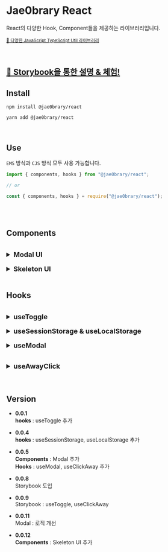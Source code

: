 # Jae0brary React

React의 다양한 Hook, Component들을 제공하는 라이브러리입니다.<br>

<small>[🔗 다양한 JavaScript TypeScript Util 라이브러리](https://www.npmjs.com/package/@jae0brary/utils)</small>

<br>

## [📕 Storybook을 통한 설명 & 체험!](https://66531eb0404c060e28909c53-nicxjyuufq.chromatic.com/)

## Install

```
npm install @jae0brary/react

yarn add @jae0brary/react
```

<br>

## Use

`EMS` 방식과 `CJS` 방식 모두 사용 가능합니다.

```jsx
import { components, hooks } from "@jae0brary/react";

// or

const { components, hooks } = require("@jae0brary/react");
```

<br>

<br>

## Components

<br>

<!---------------------------------------- Modal UI ---------------------------------------------->

<details>
  <summary style="font-size:18px"><b>Modal UI</b></summary>
 <hr>
 <br>

Modal UI를 편하게 사용할 수 있도록 구현한 Modal Component입니다.<br>
기본적으로 `AwayClick`, `Escape key`를 이용한 Modal 닫기 기능을 제공합니다.<br>
( 해당 기능은 Option을 통해 off 할 수 있습니다. )

### use

[📕 Modal - Storybook 설명서 & 체험](https://66531eb0404c060e28909c53-kmxywolvcl.chromatic.com/?path=/docs/components-modal--docs)<br>

Modal은 `useModal hook`과 함께 사용하여 useModal 내부의 값을 Modal에 전달하여 사용할 수 있습니다.<br>

- **isShow Props**에 useModal hook 내부 isShow를 전달합니다.
- **onClose Props**에 useModal hook 내부 handleCloseModal 전달합니다.

<br>

`handleShowModal`를 호출하여 Modal을 나타낼 수 있습니다.

<br>

```tsx
import { Modal, useModal } from "@jae0brary/react";

const {
  isShow, // Modal Component의 isShow Prop에 전달합니다.
  handleShowModal, // Modal을 활성화시킬 때 호출합니다.
  handleCloseModal // Modal Component의 onClose Prop에 전달합니다.
} = useModal();

return (
  <Modal
    isShow={isShow}
    onClose={handleCloseModal}

    // Optional
    hideCloseIcon={false}
    disableAwayClick={false}
    backgroundStyle={/* CSS style */}
    modalStyle={/* CSS style */}
    zIndex={500}
  >

    /* children */

  </Modal>
)
```

### Props

- **isShow**<br>
  useModal의 `isShow` 값을 전달받습니다.

- **onClose**<br>
  useModal의 `handleCloseModal` 메서드를 전달받습니다.

- **hideCloseIcon ( optional )**<br>
  true 전달 시 기본 스타일 `Close Icon`을 비활성화합니다.

- **disableAwayClick ( optional )**<br>
  true 전달 시 `Away Click`을 통한 Modal close 기능을 비활성화합니다.

- **backgroundStyle ( optional )**<br>
  Modal의 background의 스타일을 변경하기 위해 `CSS style` 값을 전달받습니다.

- **modalStyle ( optional )**<br>
  Modal의 스타일을 변경하기 위해 `CSS style` 값을 전달받습니다.

- **zIndex ( optional )**<br>
  필요한 경우 Modal의 `z-index` 값을 제어하기 위해 사용할 수 있습니다.

### type

- **isShow** : `boolean`
- **onClose** : `() => void`

<br>

- **hideCloseIcon ( optional )** : `boolean`
- **disableAwayClick ( optional )** : `boolean`
- **backgroundStyle ( optional )** : `CSSProperties`
- **modalStyle ( optional )** : `CSSProperties`
- **zIndex ( optional )** : `number`

 <hr>
</details>

<br>

<!---------------------------------------- Skeleton ---------------------------------------------->

<details>
  <summary style="font-size:18px"><b>Skeleton UI</b></summary>
 <hr>
 <br>

Skeleton UI를 편하게 만들어 사용할 수 있도록 구현한 Skeleton Component입니다.<br>
기본적으로 `width`, `height`값을 전달해 원하는 크기의 Skeleton을 만들 수 있습니다.<br>
( `radius`값을 전달해 radius를 수정할 수 있습니다. )

### use

[📕 Skeleton - Storybook 설명서 & 체험](https://66531eb0404c060e28909c53-kmxywolvcl.chromatic.com/?path=/docs/components-skeleton--docs)<br>

- **width Props**에 `string` | `number`를 전달해 너비를 지정합니다.
- **height Props**에 `string` | `number`를 전달해 높이를 지정합니다.

<br>

```tsx
import { Skeleton } from "@jae0brary/react";

return (
  <Modal
    width={500} // px
    width="50rem"

    height={300} // px
    height="30rem"

    // Optional
    radius={12} // 12px
    radius="1.2rem"
  />
)
```

### Props

- **width**<br>
  `string` | `number`를 전달해 너비를 지정합니다.
- **height**<br>
  `string` | `number`를 전달해 높이를 지정합니다.
- **radius ( optional )**<br>
  `string` | `number`를 전달해 radius를 지정합니다. ( default = 1.2rem )

### type

- **width** : `string` | `number`
- **height** : `string` | `number`

<br>

- **radius ( optional )** : `boolean` | `number`

 <hr>
</details>

<br>

<!------- Hooks ---------------------------------------------->

## Hooks

<br>

<!---------------------------------------- useToggle ---------------------------------------------->

<details>
  <summary style="font-size:18px"><b>useToggle</b></summary>
 <hr>
 <br>

toggle을 통한 상태를 관리하기 위한 hook입니다.<br>

### use

[📕 useToggle - Storybook 설명서 & 체험](https://66531eb0404c060e28909c53-kmxywolvcl.chromatic.com/?path=/docs/hooks-usetoggle--docs)<br>

useToggle의 인수로 Boolean 값을 전달해 초기 상태를 지정할 수 있습니다.<br>

`( default : false )`

<br>

```jsx
import { useToggle } from "@jae0brary/react";

const { isToggle, handleToggle, handleToggleOn, handleToggleOff } = useToggle(true);
```

### return

- **isToggle** : Toggle의 상태를 `boolean` 나타냅니다.
- **handleToggle** : isToggle의 상태를 반대 값으로 `toggle` 시킵니다.
- **handleToggleOn** : isToggle의 상태를 `true`로 변경시킵니다.
- **handleToggleOff** : isToggle의 상태를 `false`로 변경시킵니다.

### type

- **isToggle** : `boolean`
- **handleToggle** : `() => void`
- **handleToggleOn** : `() => void`
- **handleToggleOff** : `() => void`

 <hr>
</details>

<br>

<!-------------------------------- useSession Local Storage ------------------------------------>

<details>
  <summary style="font-size:18px"><b>useSessionStorage & useLocalStorage</b></summary>
 <hr>
 <br>

Session & Local Storage에 쉽게 접근하여 데이터를 저장하고 꺼내기 위한 hook입니다.

### use

TypeScript를 사용하시는 경우 `Generics Type`을 통해 데이터 Storage 속 데이터의 타입을 전달하실 수 있습니다.

- **param : key**<br>
  Session & Local Storage에 접근할 `key` 값을 전달받습니다.

- **param : initialData**<br>
  전달한 `key`에 해당하는 Session Storage의 기본 값을 전달받습니다.

  <br>

```ts
import { useLocalStorage, useSessionStorage } from "@jae0brary/react";

const {
  data,
  setSessionStorage /* setLocalStorage */,
  removeSessionStorage /* removeLocalStorage */,
} = useSessionStorage<string>({
  key: "address",
  initialData: "",
}); /* useLocalStorage */

setSessionStorage("leey153@naver.com");

removeSessionStorage();
```

### return

- **data** : 전달한 `key`에 해당하는 Session Storage 값을 사용할 수 있습니다.
- **setSessionStorage** : 전달한 `key`에 해당하는 Session Storage에 값을 추가합니다.
- **removeSessionStorage** : 전달한 `key`에 해당하는 Session Storage를 제거합니다.

### type

- **data** : `T`
- **setSessionStorage** : `( newData : T ) => T`
- **removeSessionStorage** : `() => void`

 <hr>
</details>

<br>

<!---------------------------------------- useModal ---------------------------------------------->

<details>
  <summary style="font-size:18px"><b>useModal</b></summary>
 <hr>
 <br>

Modal UI의 상태 관리를 위해 사용하는 hook 입니다.

### use

Modal UI Component와 함께 사용가능합니다.<br>

아래 예시를 참고하여 Modal UI Component의 Prop에 값을 전달합니다.

  <br>

```tsx
import { Modal, useModal } from "@jae0brary/react";

const {
  isShow, // Modal Component의 isShow Prop에 전달합니다.
  handleShowModal, // Modal을 활성화시킬 때 호출합니다.
  handleCloseModal // Modal Component의 onClose Prop에 전달합니다.
} = useModal();

return (
  <Modal
    isShow={isShow}
    onClose={handleCloseModal}

    // Optional
    hideCloseIcon={false}
    disableAwayClick={false}
    backgroundStyle={/* CSS style */}
    modalStyle={/* CSS style */}
    zIndex={500}
  >

    /* children */

  </Modal>
)
```

### return

- **isShow** : Modal Component의 isShow Prop에 전달합니다.
- **handleShowModal** : Modal을 활성화시킬 때 호출합니다.
- **handleCloseModal** : Modal Component의 onClose Prop에 전달합니다.

### type

- **isShow** : `T`
- **handleShowModal** : `() => void`
- **handleCloseModal** : `() => void`

 <hr>

 <br>
 
</details>

 <br>
<br>

<!---------------------------------------- useAwayClick ---------------------------------------------->

<details>
  <summary style="font-size:18px"><b>useAwayClick</b></summary>
 <hr>
 <br>

특정 UI ( 요소 ) 외 다른 UI( 요소 )를 클릭하는 경우에 대해 컨트롤할 수 있는 hook 입니다.

### use

[📕 useClickAway - Storybook 설명서 & 체험](https://66531eb0404c060e28909c53-kmxywolvcl.chromatic.com/?path=/docs/hooks-useclickaway--docs)<br>

useClickAway hook의 인수로 callback 함수를 전달합니다.<br>
이후 useClickAway hook이 반환하는 ref를 대상 요소의 ref에 전달홥니다.<br>
( TypeScript 사용 시, `useClickAway<T>(callback)` 제네릭 타입을 통해 ref의 타입을 전달합니다. )<br>

- **callback**<br>
  다른 UI를 클릭했을 경우 실행될 callback 함수를 전달받습니다.<br>
  ( **type** : `( e? : MouseEvent, TouchEvent ) => void` )

  <br>

```tsx
import { useClickAway } from "@jae0brary/react";

const handler = () => {

  /* ... action */

}

const ref = useClickAway<HTMLButtonElement>(handler);

return (
  <>
    {/* other components */}

    <div ref={ref}>
      Click!
    </div>

    {/* other components */}

  </>
)
```

### return

- **ref** : Click Away의 대상 요소에 전달할 ref입니다.

### type

- **ref** : `MutableRefObject<T | null>`

 <hr>
</details>

<br>

<br>

## Version

- **0.0.1** <br>
  **hooks** : useToggle 추가

- **0.0.4** <br>
  **hooks** : useSessionStorage, useLocalStorage 추가

- **0.0.5** <br>
  **Components** : Modal 추가<br>
  **Hooks** : useModal, useClickAway 추가

- **0.0.8** <br>
  Storybook 도입

- **0.0.9** <br>
  Storybook : useToggle, useClickAway
- **0.0.11** <br>
  Modal : 로직 개선

- **0.0.12** <br>
  **Components** : Skeleton UI 추가<br>

<!-- <details>
  <summary style="font-size:18px"><b>useToggle</b></summary>
 <hr>
 <br>

### use



 <hr>
</details> -->
